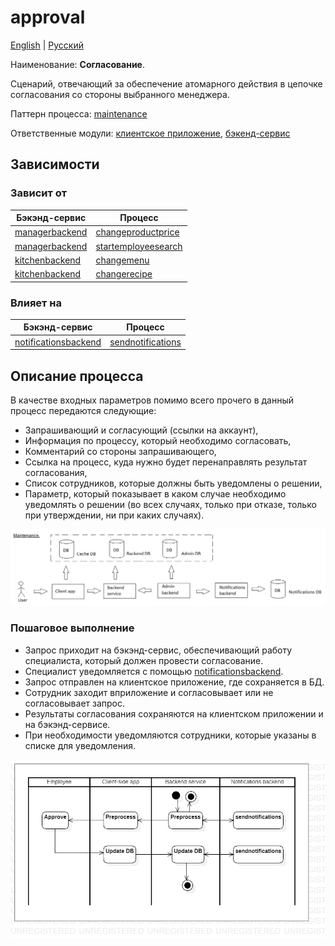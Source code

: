 # approval

[English](approval.md) | [Русский](approval.ru.md)

Наименование: **Согласование**.

Сценарий, отвечающий за обеспечение атомарного действия в цепочке согласования со стороны выбранного менеджера. 

Паттерн процесса: [maintenance](../../processpatterns/maintenance.ru.md)

Ответственные модули: [клиентское приложение](../../frontend/managerclient.ru.md), [бэкенд-сервис](../../backend/managerbackend.ru.md)

## Зависимости

### Зависит от

| Бэкэнд-сервис | Процесс |
| --- | ---- |
| [managerbackend](../../backend/managerbackend.ru.md) | [changeproductprice](../manager/changeproductprice.ru.md) |
| [managerbackend](../../backend/managerbackend.ru.md) | [startemployeesearch](../manager/startemployeesearch.ru.md) |
| [kitchenbackend](../../backend/kitchenbackend.ru.md) | [changemenu](../kitchen/changemenu.ru.md) |
| [kitchenbackend](../../backend/kitchenbackend.ru.md) | [changerecipe](../kitchen/changerecipe.ru.md) |

### Влияет на

| Бэкэнд-сервис | Процесс |
| --- | ---- |
| [notificationsbackend](../../backend/notificationsbackend.ru.md) | [sendnotifications](../notificationsbackend/sendnotifications.ru.md) |

## Описание процесса

В качестве входных параметров помимо всего прочего в данный процесс передаются следующие: 
- Запрашивающий и согласующий (ссылки на аккаунт),
- Информация по процессу, который необходимо согласовать,
- Комментарий со стороны запрашивающего,
- Ссылка на процесс, куда нужно будет перенаправлять результат согласования,
- Список сотрудников, которые должны быть уведомлены о решении,
- Параметр, который показывает в каком случае необходимо уведомлять о решении (во всех случаях, только при отказе, только при утверждении, ни при каких случаях).

![maintenance_overall](../../img/maintenance_overall.png)

### Пошаговое выполнение

- Запрос приходит на бэкэнд-сервис, обеспечивающий работу специалиста, который должен провести согласование.
- Специалист уведомляется с помощью [notificationsbackend](../../backend/notificationsbackend.ru.md).
- Запрос отправлен на клиентское приложение, где сохраняется в БД.
- Сотрудник заходит вприложение и согласовывает или не согласовывает запрос.
- Результаты согласования сохраняются на клиентском приложении и на бэкэнд-сервисе.
- При необходимости уведомляются сотрудники, которые указаны в списке для уведомления.

![manager.approval](../../img/activitydiagrams/manager.approval.png)

